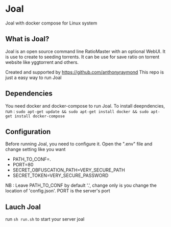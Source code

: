 # Joal
Joal with docker compose for Linux system

## What is Joal?
Joal is an open source command line RatioMaster with an optional WebUI.
It is use to create to seeding torrents.
It can be use for save ratio on torrent website like yggtorrent and others.

Created and supported by https://github.com/anthonyraymond
This repo is just a easy way to run Joal

## Dependencies
You need docker and docker-compose to run Joal.
To install deepndencies, run : 
`sudo apt-get update && sudo apt-get install docker && sudo apt-get install docker-compose`

## Configuration
Before running Joal, you need to configure it.
Open the ".env" file and change setting like you want

- PATH_TO_CONF=.
- PORT=80
- SECRET_OBFUSCATION_PATH=VERY_SECURE_PATH
- SECRET_TOKEN=VERY_SECURE_PASSWORD

NB : Leave PATH_TO_CONF by default '.', change only is you change the location of 'config.json'.
PORT is the server's port

## Lauch Joal
run `sh run.sh` to start your server joal 



